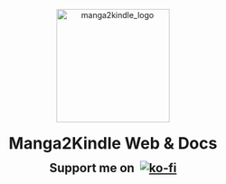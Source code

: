 <p align="center">
<a href="https://www.manga2kindle.com/"><img src="https://www.manga2kindle.com/assets/media/hero.png" width="200px" alt="manga2kindle_logo"></a>
<h1 align="center" style="margin: 20px; text-align: center;">Manga2Kindle Web & Docs</h1>
<div style="text-align: center; margin-top:-15px;">
<h2 align="center">Support me on&nbsp;
<a href="https://ko-fi.com/EduFdezSoy">
<img style="margin-bottom:-10px" src="https://ko-fi.com/img/Kofi_Logo_Blue.svg" alt="ko-fi"></a>
<h2>
</div>
</p>